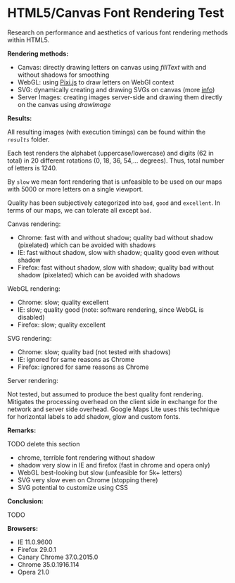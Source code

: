 HTML5/Canvas Font Rendering Test
================================

Research on performance and aesthetics of various font rendering methods within HTML5.

**Rendering methods:**

- Canvas: directly drawing letters on canvas using *fillText* with and without shadows for smoothing
- WebGL: using [Pixi.js](http://www.pixijs.com/) to draw letters on WebGl context
- SVG: dynamically creating and drawing SVGs on canvas (more [info](https://developer.mozilla.org/en-US/docs/Web/HTML/Canvas/Drawing_DOM_objects_into_a_canvas))
- Server Images: creating images server-side and drawing them directly on the canvas using *drawImage*


**Results:**

All resulting images (with execution timings) can be found within the *`results`* folder.

Each test renders the alphabet (uppercase/lowercase) and digits (62 in total) in 20 different rotations (0, 18, 36, 54,... degrees). Thus, total number of letters is 1240.

By `slow` we mean font rendering that is unfeasible to be used on our maps with 5000 or more letters on a single viewport.

Quality has been subjectively categorized into `bad`, `good` and `excellent`. In terms of our maps, we can tolerate all except `bad`.

Canvas rendering:

- Chrome: fast with and without shadow; quality bad without shadow (pixelated) which can be avoided with shadows
- IE: fast without shadow, slow with shadow; quality good even without shadow
- Firefox: fast without shadow, slow with shadow; quality bad without shadow (pixelated) which can be avoided with shadows

WebGL rendering:

- Chrome: slow; quality excellent
- IE: slow; quality good (note: software rendering, since WebGL is disabled)
- Firefox: slow; quality excellent

SVG rendering:

- Chrome: slow; quality bad (not tested with shadows)
- IE: ignored for same reasons as Chrome
- Firefox: ignored for same reasons as Chrome

Server rendering:

Not tested, but assumed to produce the best quality font rendering. Mitigates the processing overhead on the client side in exchange for the network and server side overhead. Google Maps Lite uses this technique for horizontal labels to add shadow, glow and custom fonts.


**Remarks:**

TODO delete this section

- chrome, terrible font rendering without shadow
- shadow very slow in IE and firefox (fast in chrome and opera only)
- WebGL best-looking but slow (unfeasible for 5k+ letters)
- SVG very slow even on Chrome (stopping there)
- SVG potential to customize using CSS


**Conclusion:**

TODO

**Browsers:**

- IE 11.0.9600
- Firefox 29.0.1
- Canary Chrome 37.0.2015.0
- Chrome 35.0.1916.114
- Opera 21.0